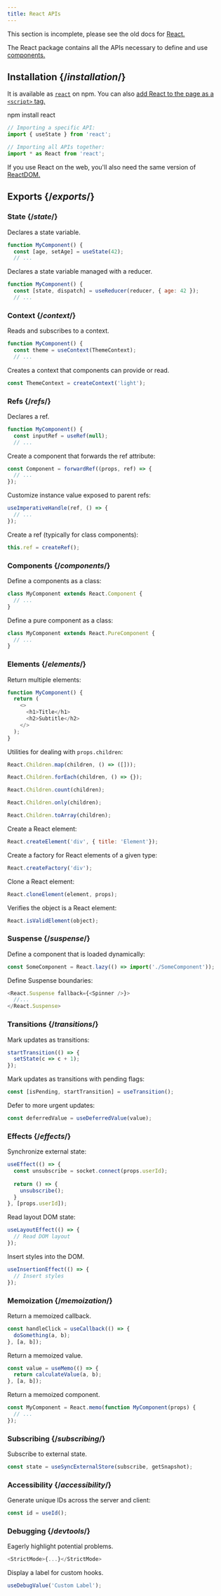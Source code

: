 ```yaml
---
title: React APIs
---
```


<Wip>

This section is incomplete, please see the old docs for [React.](https://reactjs.org/docs/react-api.html)

</Wip>

<Intro>

The React package contains all the APIs necessary to define and use [components.](/learn/your-first-component)

</Intro>

## Installation {/*installation*/}

It is available as [`react`](https://www.npmjs.com/package/react) on npm. You can also [add React to the page as a `<script>` tag.](/learn/add-react-to-a-website)

<PackageImport>

<TerminalBlock>

npm install react

</TerminalBlock>

```js
// Importing a specific API:
import { useState } from 'react';

// Importing all APIs together:
import * as React from 'react';
```

</PackageImport>

If you use React on the web, you'll also need the same version of [ReactDOM.](/apis/react-dom)

## Exports {/*exports*/}

### State {/*state*/}

<YouWillLearnCard title="useState" path="/apis/react/useState">

Declares a state variable.

```js
function MyComponent() {
  const [age, setAge] = useState(42);
  // ...
```

</YouWillLearnCard>

<YouWillLearnCard title="useReducer" path="/apis/react/useReducer">

Declares a state variable managed with a reducer.

```js
function MyComponent() {
  const [state, dispatch] = useReducer(reducer, { age: 42 });
  // ...
```

</YouWillLearnCard>

### Context {/*context*/}

<YouWillLearnCard title="useContext" path="/apis/react/useContext">

Reads and subscribes to a context.

```js
function MyComponent() {
  const theme = useContext(ThemeContext);
  // ...
```

</YouWillLearnCard>

<YouWillLearnCard title="createContext" path="/apis/react/useContext">

Creates a context that components can provide or read.

```js
const ThemeContext = createContext('light');
```

</YouWillLearnCard>

### Refs {/*refs*/}


<YouWillLearnCard title="useRef" path="/apis/react/useRef">

Declares a ref.

```js
function MyComponent() {
  const inputRef = useRef(null);
  // ...
```

</YouWillLearnCard>

<YouWillLearnCard title="forwardRef" path="/apis/react/forwardRef">

Create a component that forwards the ref attribute:

```js
const Component = forwardRef((props, ref) => {
  // ...
});
```

</YouWillLearnCard>

<YouWillLearnCard title="useImperativeHandle" path="/apis/react/useImperativeHandle">

Customize instance value exposed to parent refs:

```js
useImperativeHandle(ref, () => {
  // ...        
});
```

</YouWillLearnCard>

<YouWillLearnCard title="createRef" path="/apis/react/createRef">

Create a ref (typically for class components):

```js
this.ref = createRef();
```

</YouWillLearnCard>

### Components {/*components*/}

<YouWillLearnCard title="React.Component" path="/apis/react/Component">

Define a components as a class:

```js
class MyComponent extends React.Component {
  // ...
}
```

</YouWillLearnCard>

<YouWillLearnCard title="React.PureComponent" path="/apis/react/PureComponent">

Define a pure component as a class:

```js
class MyComponent extends React.PureComponent {
  // ...
}
```

</YouWillLearnCard>

### Elements {/*elements*/}

<YouWillLearnCard title="Fragment" path="/apis/react/Fragment">

Return multiple elements:

```js
function MyComponent() {
  return (
    <>
      <h1>Title</h1>
      <h2>Subtitle</h2>
    </>
  );
}
```

</YouWillLearnCard>

<YouWillLearnCard title="Children" path="/apis/react/Children">

Utilities for dealing with `props.children`:

```js
React.Children.map(children, () => ([]));

React.Children.forEach(children, () => {});

React.Children.count(children);

React.Children.only(children);

React.Children.toArray(children);
```

</YouWillLearnCard>

<YouWillLearnCard title="createElement" path="/apis/react/createElement">

Create a React element:

```js
React.createElement('div', { title: 'Element'});
```

</YouWillLearnCard>

<YouWillLearnCard title="createFactory" path="/apis/react/createFactory">

Create a factory for React elements of a given type:

```js
React.createFactory('div');
```

</YouWillLearnCard>

<YouWillLearnCard title="cloneElement" path="/apis/react/cloneElement">

Clone a React element:

```js
React.cloneElement(element, props);
```

</YouWillLearnCard>

<YouWillLearnCard title="isValidElement" path="/apis/react/isValidElement">

Verifies the object is a React element:

```js
React.isValidElement(object);
```

</YouWillLearnCard>

### Suspense {/*suspense*/}

<YouWillLearnCard title="React.lazy" path="/apis/react/lazy">

Define a component that is loaded dynamically:

```js
const SomeComponent = React.lazy(() => import('./SomeComponent'));
```

</YouWillLearnCard>

<YouWillLearnCard title="Suspense" path="/apis/react/Suspense">

Define Suspense boundaries:

```js
<React.Suspense fallback={<Spinner />}>
  //...
</React.Suspense>
```

</YouWillLearnCard>

### Transitions {/*transitions*/}

<YouWillLearnCard title="startTransition" path="/apis/react/startTransition">

Mark updates as transitions:

```js
startTransition(() => {
  setState(c => c + 1);
});
```

</YouWillLearnCard>

<YouWillLearnCard title="useTransition" path="/apis/react/startTransition">

Mark updates as transitions with pending flags:

```js
const [isPending, startTransition] = useTransition();
```

</YouWillLearnCard>

<YouWillLearnCard title="useDeferredValue" path="/apis/react/useDeferredValue">

Defer to more urgent updates:

```js
const deferredValue = useDeferredValue(value);
```

</YouWillLearnCard>

### Effects {/*effects*/}

<YouWillLearnCard title="useEffect" path="/apis/react/useEffect">

Synchronize external state:

```js
useEffect(() => {
  const unsubscribe = socket.connect(props.userId);
    
  return () => {
    unsubscribe();
  }
}, [props.userId]);
```

</YouWillLearnCard>

<YouWillLearnCard title="useLayoutEffect" path="/apis/react/useLayoutEffect">

Read layout DOM state:

```js
useLayoutEffect(() => {
  // Read DOM layout
});
```

</YouWillLearnCard>

<YouWillLearnCard title="useInsertionEffect" path="/apis/react/useInsertionEffect">

Insert styles into the DOM.

```js
useInsertionEffect(() => {
  // Insert styles
});
```

</YouWillLearnCard>

### Memoization {/*memoization*/}

<YouWillLearnCard title="useCallback" path="/apis/react/useCallback">

Return a memoized callback.

```js
const handleClick = useCallback(() => {
  doSomething(a, b);
}, [a, b]);
```

</YouWillLearnCard>

<YouWillLearnCard title="useMemo" path="/apis/react/useMemo">

Return a memoized value.

```js
const value = useMemo(() => {
  return calculateValue(a, b);
}, [a, b]);
```

</YouWillLearnCard>

<YouWillLearnCard title="memo" path="/apis/react/memo">

Return a memoized component.

```js
const MyComponent = React.memo(function MyComponent(props) {
  // ...
});
```

</YouWillLearnCard>

### Subscribing {/*subscribing*/}

<YouWillLearnCard title="useSyncExternalStore" path="/apis/react/useSyncExternalStore">

Subscribe to external state.

```js
const state = useSyncExternalStore(subscribe, getSnapshot);
```

</YouWillLearnCard>

### Accessibility {/*accessibility*/}

<YouWillLearnCard title="useId" path="/apis/react/useId">

Generate unique IDs across the server and client:

```js
const id = useId();
```

</YouWillLearnCard>

### Debugging {/*devtools*/}

<YouWillLearnCard title="StrictMode" path="/apis/react/StrictMode">

Eagerly highlight potential problems.

```js
<StrictMode>{...}</StrictMode>
```

</YouWillLearnCard>

<YouWillLearnCard title="useDebugValue" path="/apis/react/useDebugValue">

Display a label for custom hooks.

```js
useDebugValue('Custom Label');
```

</YouWillLearnCard>


